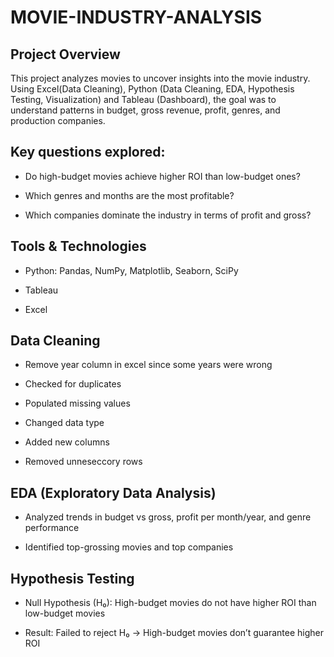 # MOVIE-INDUSTRY-ANALYSIS

## Project Overview

This project analyzes movies to uncover insights into the movie industry. Using Excel(Data Cleaning), Python (Data Cleaning, EDA, Hypothesis Testing, Visualization) and Tableau (Dashboard), the goal was to understand patterns in budget, gross revenue, profit, genres, and production companies.

## Key questions explored:

* Do high-budget movies achieve higher ROI than low-budget ones?

* Which genres and months are the most profitable?

* Which companies dominate the industry in terms of profit and gross?


## Tools & Technologies

* Python: Pandas, NumPy, Matplotlib, Seaborn, SciPy

* Tableau
  
* Excel

## Data Cleaning

* Remove year column in excel since some years were wrong

* Checked for duplicates

* Populated missing values

* Changed data type

* Added new columns

* Removed unneseccory rows


## EDA (Exploratory Data Analysis)

* Analyzed trends in budget vs gross, profit per month/year, and genre performance

* Identified top-grossing movies and top companies

## Hypothesis Testing

* Null Hypothesis (H₀): High-budget movies do not have higher ROI than low-budget movies

* Result: Failed to reject H₀ → High-budget movies don’t guarantee higher ROI

